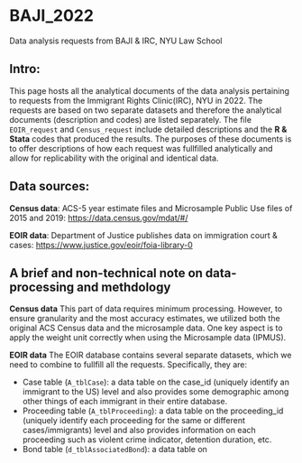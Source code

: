 # BAJI_2022
Data analysis requests from BAJI &amp; IRC, NYU Law School

## Intro:
This page hosts all the analytical documents of the data analysis pertaining to requests from the Immigrant Rights Clinic(IRC), NYU in 2022. The requests are based on two separate datasets and therefore the analytical documents (description and codes) are listed separately. The file `EOIR_request` and `Census_request` include detailed descriptions and the **R & Stata** codes that produced the results. The purposes of these documents is to offer descriptions of how each request was fullfilled analytically and allow for replicability with the original and identical data. 

## Data sources:
**Census data**: ACS-5 year estimate files and Microsample Public Use files of 2015 and 2019: https://data.census.gov/mdat/#/

**EOIR data**: Department of Justice publishes data on immigration court & cases: https://www.justice.gov/eoir/foia-library-0

## A brief and non-technical note on data-processing and methdology

**Census data**
This part of data requires minimum processing. However, to ensure granularity and the most accuracy estimates, we utilized both the original ACS Census data and the microsample data. One key aspect is to apply the weight unit correctly when using the Microsample data (IPMUS). 

**EOIR data**
The EOIR database contains several separate datasets, which we need to combine to fullfill all the requests. Specifically, they are: 
* Case table (`A_tblCase`): a data table on the case_id (uniquely identify an immigrant to the US) level and also provides some demographic among other things of each immigrant in their entire database.
* Proceeding table (`A_tblProceeding`): a data table on the proceeding_id (uniquely identify each proceeding for the same or different cases/immigrants) level and also provides information on each proceeding such as violent crime indicator, detention duration, etc. 
* Bond table (`d_tblAssociatedBond`): a data table on 

